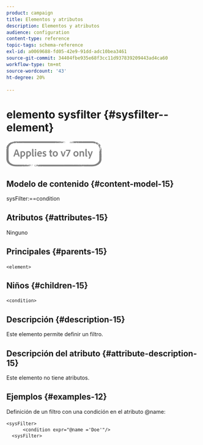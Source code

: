 ```yaml
---
product: campaign
title: Elementos y atributos
description: Elementos y atributos
audience: configuration
content-type: reference
topic-tags: schema-reference
exl-id: a0069688-fd05-42e9-91dd-adc10bea3461
source-git-commit: 34404fbe935e68f3cc11d937839209443ad4ca60
workflow-type: tm+mt
source-wordcount: '43'
ht-degree: 20%

---
```


# elemento sysfilter {#sysfilter--element}

![](../../../assets/v7-only.svg)

## Modelo de contenido {#content-model-15}

sysFilter:==condition

## Atributos {#attributes-15}

Ninguno

## Principales {#parents-15}

`<element>`

## Niños {#children-15}

`<condition>`

## Descripción {#description-15}

Este elemento permite definir un filtro.

## Descripción del atributo {#attribute-description-15}

Este elemento no tiene atributos.

## Ejemplos {#examples-12}

Definición de un filtro con una condición en el atributo @name:

```
<sysFilter>
      <condition expr="@name ='Doe'"/>
  <sysFilter>
```
